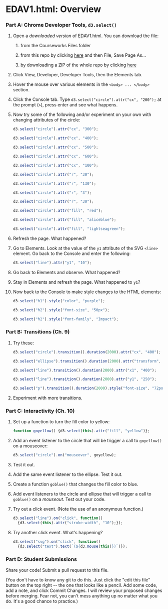 EDAV1.html: Overview
================

### Part A: Chrome Developer Tools, `d3.select()`

1.  Open a *downloaded version* of EDAV1.html. You can download the file:

    1.  from the Courseworks Files folder

    2.  from this repo by clicking [here](https://raw.githubusercontent.com/jtr13/EDAV/master/D3/EDAV1.html) and then File, Save Page As...

    3.  by downloading a ZIP of the whole repo by clicking [here](https://github.com/jtr13/EDAV/archive/master.zip)

2.  Click View, Developer, Developer Tools, then the Elements tab.

3.  Hover the mouse over various elements in the `<body> ... </body>` section.

4.  Click the Console tab. Type `d3.select("circle").attr("cx", "200");` at the prompt (`>`), press enter and see what happens.

5.  Now try some of the following and/or experiment on your own with changing attributes of the circle:

    ``` javascript
    d3.select("circle").attr("cx", "300");

    d3.select("circle").attr("cx", "400");

    d3.select("circle").attr("cx", "500");

    d3.select("circle").attr("cx", "600");

    d3.select("circle").attr("cx", "100");

    d3.select("circle").attr("r", "30");

    d3.select("circle").attr("r", "130");

    d3.select("circle").attr("r", "3");

    d3.select("circle").attr("r", "30");

    d3.select("circle").attr("fill", "red");

    d3.select("circle").attr("fill", "aliceblue");

    d3.select("circle").attr("fill", "lightseagreen");
    ```

6.  Refresh the page. What happened?

7.  Go to Elements. Look at the value of the `y1` attribute of the SVG `<line>` element. Go back to the Console and enter the following:

    ``` javascript
    d3.select("line").attr("y1", "10");
    ```

8.  Go back to Elements and observe. What happened?
9.  Stay in Elements and refresh the page. What happened to `y1`?

10. Now back to the Console to make style changes to the HTML elements:

    ``` javascript
    d3.select("h1").style("color", "purple");

    d3.select("h2").style("font-size", "50px");

    d3.select("h2").style("font-family", "Impact");
    ```

### Part B: Transitions (Ch. 9)

1.  Try these:

    ``` javascript
    d3.select("circle").transition().duration(2000).attr("cx", "400");

    d3.select("ellipse").transition().duration(2000).attr("transform", "translate (400, 400)");

    d3.select("line").transition().duration(2000).attr("x1", "400");

    d3.select("line").transition().duration(2000).attr("y1", "250");

    d3.select("p").transition().duration(2000).style("font-size", "72px");
    ```

2.  Experiment with more transitions.

### Part C: Interactivity (Ch. 10)

1.  Set up a function to turn the fill color to yellow:

    ``` javascript
    function goyellow() {d3.select(this).attr("fill", "yellow")};
    ```

2.  Add an event listener to the circle that will be trigger a call to `goyellow()` on a mouseover:

    ``` javascript
    d3.select("circle").on("mouseover", goyellow);
    ```

3.  Test it out.

4.  Add the same event listener to the ellipse. Test it out.

5.  Create a function `goblue()` that changes the fill color to blue.

6.  Add event listeners to the circle and ellipse that will trigger a call to `goblue()` on a *mouseout*. Test out your code.

7.  Try out a click event. (Note the use of an anonymous function.)

    ``` javascript
    d3.select("line").on("click", function()
      {d3.select(this).attr("stroke-width", "10");});
    ```

8.  Try another click event. What's happening?

    ``` javascript
    d3.select("svg").on("click", function()
      {d3.select("text").text(`(${d3.mouse(this)})`)});
    ```

### Part D: Student Submissions

Share your code! Submit a pull request to this file.

(You don't have to know any git to do this. Just click the "edit this file" button on the top right -- the one that looks like a pencil. Add some code, add a note, and click Commit Changes. I will review your proposed changes before merging. Fear not, you can't mess anything up no matter what you do. It's a good chance to practice.)


